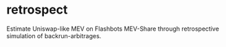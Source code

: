 # retrospect
Estimate Uniswap-like MEV on Flashbots MEV-Share through retrospective simulation of backrun-arbitrages.
